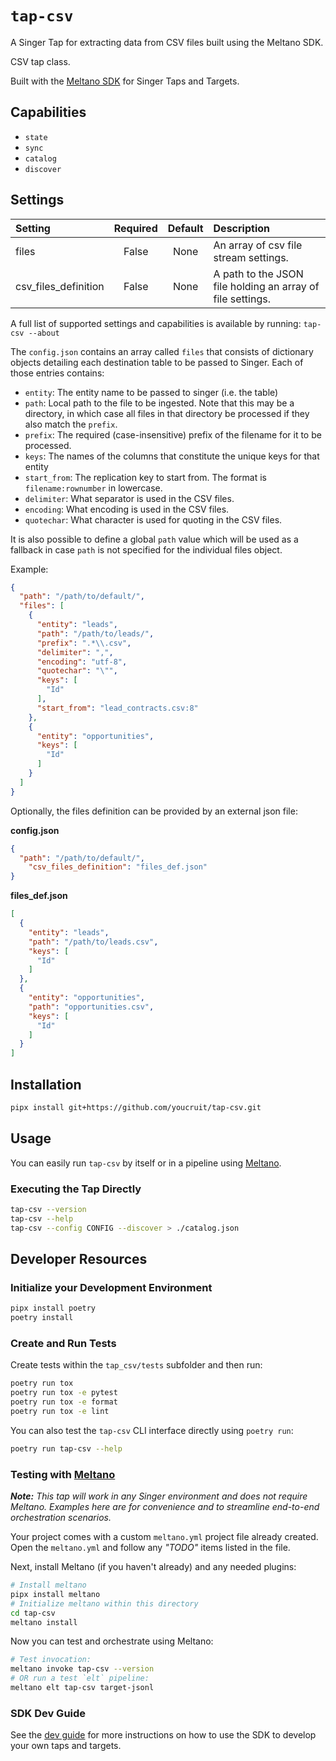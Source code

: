 # `tap-csv`
A Singer Tap for extracting data from CSV files built using the Meltano SDK.

CSV tap class.

Built with the [Meltano SDK](https://sdk.meltano.com) for Singer Taps and Targets.

## Capabilities

* `state`
* `sync`
* `catalog`
* `discover`

## Settings

| Setting             | Required | Default | Description |
|:--------------------|:--------:|:-------:|:------------|
| files               | False    | None    | An array of csv file stream settings. |
| csv_files_definition| False    | None    | A path to the JSON file holding an array of file settings. |

A full list of supported settings and capabilities is available by running: `tap-csv --about`

The `config.json` contains an array called `files` that consists of dictionary objects detailing each destination table to be passed to Singer. Each of those entries contains:
* `entity`: The entity name to be passed to singer (i.e. the table)
* `path`: Local path to the file to be ingested. Note that this may be a directory, in which case all files in that directory be processed if they also match the `prefix`.
* `prefix`: The required (case-insensitive) prefix of the filename for it to be processed.
* `keys`: The names of the columns that constitute the unique keys for that entity
* `start_from`: The replication key to start from. The format is `filename:rownumber` in lowercase.
* `delimiter`: What separator is used in the CSV files.
* `encoding`: What encoding is used in the CSV files.
* `quotechar`: What character is used for quoting in the CSV files.

It is also possible to define a global `path` value which will be used as a fallback in case `path` is not specified for
the individual files object.

Example:

```json
{
  "path": "/path/to/default/",
  "files": [
    {
      "entity": "leads",
      "path": "/path/to/leads/",
      "prefix": ".*\\.csv",
      "delimiter": ",",
      "encoding": "utf-8",
      "quotechar": "\"",
      "keys": [
        "Id"
      ],
      "start_from": "lead_contracts.csv:8"
    },
    {
      "entity": "opportunities",
      "keys": [
        "Id"
      ]
    }
  ]
}
```

Optionally, the files definition can be provided by an external json file:

**config.json**
```json
{
  "path": "/path/to/default/",
	"csv_files_definition": "files_def.json"
}
```

**files_def.json**
```json
[
  {
    "entity": "leads",
    "path": "/path/to/leads.csv",
    "keys": [
      "Id"
    ]
  },
  {
    "entity": "opportunities",
    "path": "opportunities.csv",
    "keys": [
      "Id"
    ]
  }
]
```

## Installation

```bash
pipx install git+https://github.com/youcruit/tap-csv.git
```

## Usage

You can easily run `tap-csv` by itself or in a pipeline using [Meltano](https://meltano.com/).

### Executing the Tap Directly

```bash
tap-csv --version
tap-csv --help
tap-csv --config CONFIG --discover > ./catalog.json
```

## Developer Resources

### Initialize your Development Environment

```bash
pipx install poetry
poetry install
```

### Create and Run Tests

Create tests within the `tap_csv/tests` subfolder and
  then run:

```bash
poetry run tox
poetry run tox -e pytest
poetry run tox -e format
poetry run tox -e lint
```

You can also test the `tap-csv` CLI interface directly using `poetry run`:

```bash
poetry run tap-csv --help
```

### Testing with [Meltano](https://www.meltano.com)

_**Note:** This tap will work in any Singer environment and does not require Meltano.
Examples here are for convenience and to streamline end-to-end orchestration scenarios._

Your project comes with a custom `meltano.yml` project file already created. Open the `meltano.yml` and follow any _"TODO"_ items listed in
the file.

Next, install Meltano (if you haven't already) and any needed plugins:

```bash
# Install meltano
pipx install meltano
# Initialize meltano within this directory
cd tap-csv
meltano install
```

Now you can test and orchestrate using Meltano:

```bash
# Test invocation:
meltano invoke tap-csv --version
# OR run a test `elt` pipeline:
meltano elt tap-csv target-jsonl
```

### SDK Dev Guide

See the [dev guide](https://sdk.meltano.com/en/latest/dev_guide.html) for more instructions on how to use the SDK to
develop your own taps and targets.
